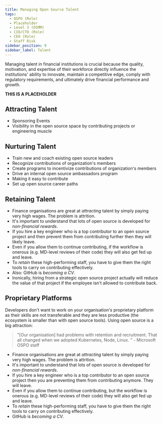 ```yaml
---
title: Managing Open Source Talent
tags: 
  - OSPO (Role)
  - Placeholder
  - Level 3 (OSMM)
  - CIO/CTO (Role)
  - CEO (Role)
  - Staff Risk
sidebar_position: 9
sidebar_label: Talent
--- 
```


Managing talent in financial institutions is crucial because the quality, motivation, and expertise of their workforce directly influence the institutions' ability to innovate, maintain a competitive edge, comply with regulatory requirements, and ultimately drive financial performance and growth.

**THIS IS A PLACEHOLDER**

## Attracting Talent

 - Sponsoring Events
 - Visibility in the open source space by contributing projects or engineering muscle

## Nurturing Talent
 
 - Train new and coach existing open source leaders 
 - Recognize contributions of organization's members
 - Create programs to incentivize contributions of organization's members
 - Drive an internal open source ambassadors program
 - Making it easy to contribute
 - Set up open source career paths

## Retaining Talent

 - Finance organisations are great at _attracting_ talent by simply paying very high wages.  The problem is attrition.  
 - It's important to understand that lots of open source is developed for _non-financial rewards_.   
 - If you hire a key engineer who is a top contributor to an open source project and then prevent them from contributing further then they will likely leave.
 - Even if you allow them to continue contributing, if the workflow is onerous (e.g. MD-level reviews of their code) they will also get fed up and leave.
 - To _retain_ these high-performing staff, you have to give them the right tools to carry on contributing effectively.
 - Also: GitHub is _becoming a CV_.
 - Ironically, hiring from a strategic open source project actually will reduce the value of that project if the employee isn't allowed to contribute back.  
 
 
## Proprietary Platforms

Developers don't want to work on your organisation's proprietary platform as their skills are not transferable and they are less productive (the ecosystem is smaller than with open source tools).   Using open source is a big attraction:
 
 > "[Our organisation] had problems with retention and recruitment.  That all changed when we adopted Kubernetes, Node, Linux. " - Microsoft OSPO staff

 - Finance organisations are great at _attracting_ talent by simply paying very high wages.  The problem is attrition.  
 - It's important to understand that lots of open source is developed for _non-financial rewards_.   
 - If you hire a key engineer who is a top contributor to an open source project then you are preventing them from contributing anymore.  They will leave.
 - Even if you allow them to continue contributing, but the workflow is onerous (e.g. MD-level reviews of their code) they will also get fed up and leave.
 - To _retain_ these high-performing staff, you have to give them the right tools to carry on contributing effectively.
 - GitHub is _becoming a CV_.
 